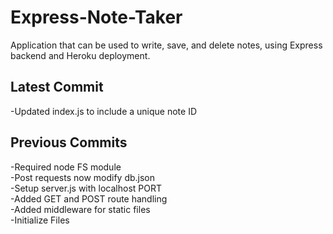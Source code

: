 # Express-Note-Taker
Application that can be used to write, save, and delete notes, using Express backend and Heroku deployment. 


## Latest Commit  
-Updated index.js to include a unique note ID  

## Previous Commits  
-Required node FS module    
-Post requests now modify db.json  
-Setup server.js with localhost PORT  
-Added GET and POST route handling  
-Added middleware for static files  
-Initialize Files  